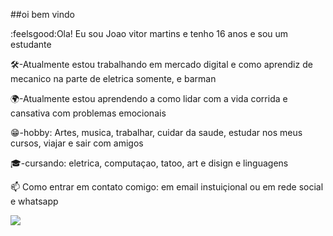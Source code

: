 ##oi bem vindo

:feelsgood:Ola! Eu sou Joao vitor martins e tenho 16 anos e sou um estudante


 🛠️-Atualmente estou trabalhando em mercado digital e como aprendiz de mecanico na parte de eletrica somente, e barman 

🌍-Atualmente estou aprendendo a como lidar com a vida corrida e cansativa com problemas emocionais 

 😁-hobby: Artes, musica, trabalhar, cuidar da saude, estudar nos meus cursos, viajar e sair com amigos   

🎓-cursando: eletrica, computaçao, tatoo, art e disign e linguagens  

📫 Como entrar em contato comigo: em email instuiçional ou em rede social e whatsapp


![](https://media1.tenor.com/m/f8G3Sf79TykAAAAC/berserk.gif)



